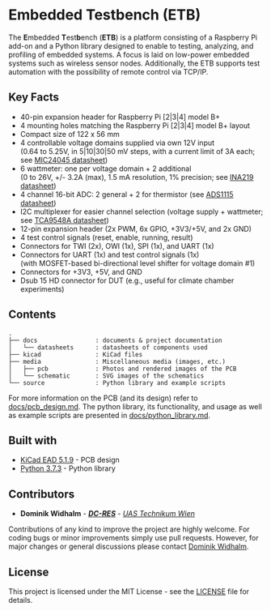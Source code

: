 # Embedded Testbench (ETB)

The **E**mbedded **T**est**b**ench (**ETB**) is a platform consisting of a Raspberry Pi add-on and a Python library designed to enable to testing, analyzing, and profiling of embedded systems.
A focus is laid on low-power embedded systems such as wireless sensor nodes.
Additionally, the ETB supports test automation with the possibility of remote control via TCP/IP.

## Key Facts

* 40-pin expansion header for Raspberry Pi [2|3|4] model B+
* 4 mounting holes matching the Raspberry Pi [2|3|4] model B+ layout
* Compact size of 122 x 56 mm
* 4 controllable voltage domains supplied via own 12V input  
    (0.64 to 5.25V, in 5|10|30|50 mV steps, with a current limit of 3A each; see [MIC24045 datasheet](docs/datasheets/mic24045.pdf))
* 6 wattmeter: one per voltage domain + 2 additional  
    (0 to 26V, +/- 3.2A (max), 1.5 mA resolution, 1% precision; see [INA219 datasheet](docs/datasheets/ina219.pdf))
* 4 channel 16-bit ADC: 2 general + 2 for thermistor (see [ADS1115 datasheet](docs/datasheets/ads1115.pdf))
* I2C multiplexer for easier channel selection (voltage supply + wattmeter; see [TCA9548A datasheet](docs/datasheets/tca9548a.pdf))
* 12-pin expansion header (2x PWM, 6x GPIO, +3V3/+5V, and 2x GND)
* 4 test control signals (reset, enable, running, result)
* Connectors for TWI (2x), OWI (1x), SPI (1x), and UART (1x)
* Connectors for UART (1x) and test control signals (1x)  
    (with MOSFET-based bi-directional level shifter for voltage domain #1)
* Connectors for +3V3, +5V, and GND 
* Dsub 15 HD connector for DUT (e.g., useful for climate chamber experiments)


## Contents

```
.
├── docs                : documents & project documentation
│   └── datasheets      : datasheets of components used
├── kicad               : KiCad files
├── media               : Miscellaneous media (images, etc.)
│   ├── pcb             : Photos and rendered images of the PCB
│   └── schematic       : SVG images of the schematics
└── source              : Python library and example scripts
```

For more information on the PCB (and its design) refer to [docs/pcb_design.md](docs/pcb_design.md).
The python library, its functionality, and usage as well as example scripts are presented in [docs/python_library.md](docs/python_library.md).


## Built with

* [KiCad EAD 5.1.9](https://kicad.org/) - PCB design
* [Python 3.7.3](https://www.python.org/) - Python library


## Contributors

* **Dominik Widhalm** - [***DC-RES***](https://informatics.tuwien.ac.at/doctoral/resilient-embedded-systems/) - [*UAS Technikum Wien*](https://embsys.technikum-wien.at/staff/widhalm/)

Contributions of any kind to improve the project are highly welcome.
For coding bugs or minor improvements simply use pull requests.
However, for major changes or general discussions please contact [Dominik Widhalm](mailto:widhalm@technikum-wien.at?subject=Embedded%20Testbench%20(ETB)%20on%20GitHub).


## License

This project is licensed under the MIT License - see the [LICENSE](LICENSE) file for details.
